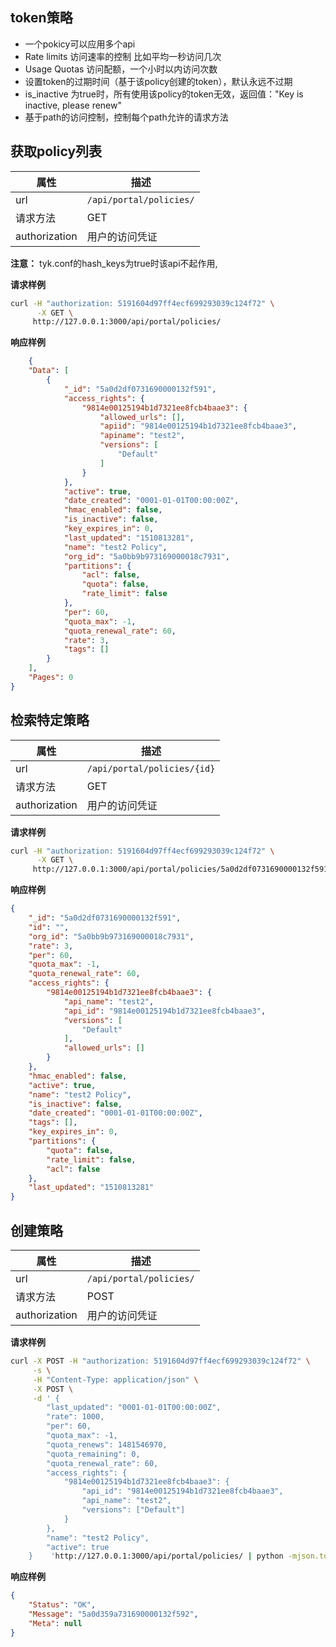 ## token策略

- 一个pokicy可以应用多个api
- Rate limits 访问速率的控制 比如平均一秒访问几次
- Usage Quotas 访问配额，一个小时以内访问次数
- 设置token的过期时间（基于该policy创建的token），默认永远不过期
- is_inactive 为true时，所有使用该policy的token无效，返回值："Key is inactive, please renew"
- 基于path的访问控制，控制每个path允许的请求方法   

## 获取policy列表

属性|描述
---|---
url|`/api/portal/policies/`
请求方法|GET
authorization| 用户的访问凭证

**注意：** tyk.conf的hash_keys为true时该api不起作用,


**请求样例**
```bash
curl -H "authorization: 5191604d97ff4ecf699293039c124f72" \
      -X GET \
     http://127.0.0.1:3000/api/portal/policies/
```
**响应样例**
```json
    {
    "Data": [
        {
            "_id": "5a0d2df0731690000132f591",
            "access_rights": {
                "9814e00125194b1d7321ee8fcb4baae3": {
                    "allowed_urls": [],
                    "apiid": "9814e00125194b1d7321ee8fcb4baae3",
                    "apiname": "test2",
                    "versions": [
                        "Default"
                    ]
                }
            },
            "active": true,
            "date_created": "0001-01-01T00:00:00Z",
            "hmac_enabled": false,
            "is_inactive": false,
            "key_expires_in": 0,
            "last_updated": "1510813281",
            "name": "test2 Policy",
            "org_id": "5a0bb9b973169000018c7931",
            "partitions": {
                "acl": false,
                "quota": false,
                "rate_limit": false
            },
            "per": 60,
            "quota_max": -1,
            "quota_renewal_rate": 60,
            "rate": 3,
            "tags": []
        }
    ],
    "Pages": 0
}
```


## 检索特定策略

属性|描述
---|---
url|`/api/portal/policies/{id}`
请求方法|GET
authorization| 用户的访问凭证

**请求样例**
```bash
curl -H "authorization: 5191604d97ff4ecf699293039c124f72" \
      -X GET \
     http://127.0.0.1:3000/api/portal/policies/5a0d2df0731690000132f591

```

**响应样例**
```json
{
    "_id": "5a0d2df0731690000132f591",
    "id": "",
    "org_id": "5a0bb9b973169000018c7931",
    "rate": 3,
    "per": 60,
    "quota_max": -1,
    "quota_renewal_rate": 60,
    "access_rights": {
        "9814e00125194b1d7321ee8fcb4baae3": {
            "api_name": "test2",
            "api_id": "9814e00125194b1d7321ee8fcb4baae3",
            "versions": [
                "Default"
            ],
            "allowed_urls": []
        }
    },
    "hmac_enabled": false,
    "active": true,
    "name": "test2 Policy",
    "is_inactive": false,
    "date_created": "0001-01-01T00:00:00Z",
    "tags": [],
    "key_expires_in": 0,
    "partitions": {
        "quota": false,
        "rate_limit": false,
        "acl": false
    },
    "last_updated": "1510813281"
}
```


## 创建策略

属性|描述
---|---
url|`/api/portal/policies/`
请求方法|POST
authorization| 用户的访问凭证

**请求样例**
```bash
curl -X POST -H "authorization: 5191604d97ff4ecf699293039c124f72" \
     -s \
     -H "Content-Type: application/json" \
     -X POST \
     -d ' {
        "last_updated": "0001-01-01T00:00:00Z",
        "rate": 1000,
        "per": 60,
        "quota_max": -1,
        "quota_renews": 1481546970,
        "quota_remaining": 0,
        "quota_renewal_rate": 60,
        "access_rights": {
            "9814e00125194b1d7321ee8fcb4baae3": {
                "api_id": "9814e00125194b1d7321ee8fcb4baae3",
                "api_name": "test2",
                "versions": ["Default"]
            }
        },
        "name": "test2 Policy",
        "active": true
    }    'http://127.0.0.1:3000/api/portal/policies/ | python -mjson.tool
```

**响应样例**

```json
{
    "Status": "OK",
    "Message": "5a0d359a731690000132f592",
    "Meta": null
}
```

